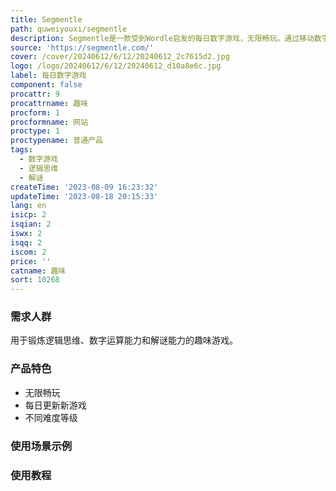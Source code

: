 ```yaml
---
title: Segmentle
path: quweiyouxi/segmentle
description: Segmentle是一款受到Wordle启发的每日数字游戏，无限畅玩。通过移动数字，使每一列的数字总和等于上方的目标数字。
source: 'https://segmentle.com/'
cover: /cover/20240612/6/12/20240612_2c7615d2.jpg
logo: /logo/20240612/6/12/20240612_d10a8e6c.jpg
label: 每日数字游戏
component: false
procattr: 9
procattrname: 趣味
procform: 1
procformname: 网站
proctype: 1
proctypename: 普通产品
tags:
  - 数字游戏
  - 逻辑思维
  - 解谜
createTime: '2023-08-09 16:23:32'
updateTime: '2023-08-18 20:15:33'
lang: en
isicp: 2
isqian: 2
iswx: 2
isqq: 2
iscom: 2
price: ''
catname: 趣味
sort: 10268
---
```




### 需求人群
用于锻炼逻辑思维、数字运算能力和解谜能力的趣味游戏。

### 产品特色
- 无限畅玩
- 每日更新新游戏
- 不同难度等级

### 使用场景示例


### 使用教程


  
